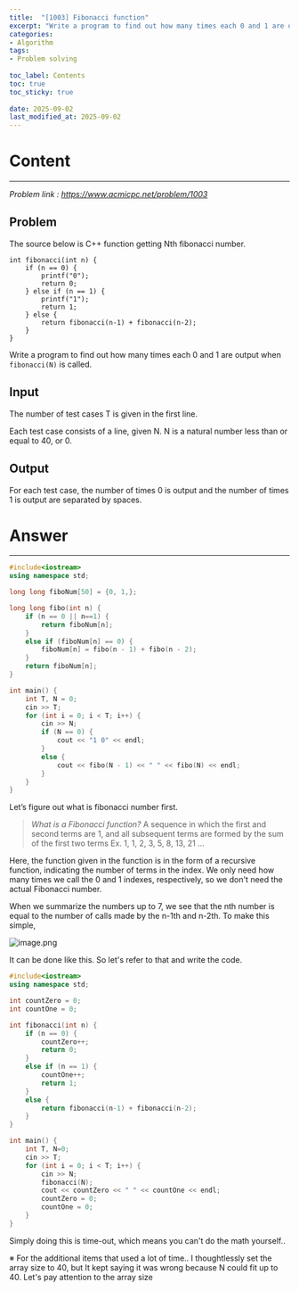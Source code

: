 ```yaml
---
title:  "[1003] Fibonacci function"
excerpt: "Write a program to find out how many times each 0 and 1 are output when fibonacci(N) is called"
categories: 
- Algorithm
tags:
- Problem solving
 
toc_label: Contents
toc: true
toc_sticky: true
 
date: 2025-09-02
last_modified_at: 2025-09-02
---
```


# Content

---

_Problem link : https://www.acmicpc.net/problem/1003_

## Problem

The source below is C++ function getting Nth fibonacci number. 

```
int fibonacci(int n) {
	if (n == 0) {
		printf("0");
		return 0;
	} else if (n == 1) {
		printf("1");
		return 1;
	} else {
		return fibonacci(n‐1) + fibonacci(n‐2);
	}
}
```

Write a program to find out how many times each 0 and 1 are output when `fibonacci(N)` is called.

## Input

The number of test cases T is given in the first line.

Each test case consists of a line, given N. N is a natural number less than or equal to 40, or 0.

## Output

For each test case, the number of times 0 is output and the number of times 1 is output are separated by spaces.

# Answer

---

```cpp
#include<iostream>
using namespace std;

long long fiboNum[50] = {0, 1,};

long long fibo(int n) {
	if (n == 0 || n==1) {
		return fiboNum[n];
	}
	else if (fiboNum[n] == 0) {
		fiboNum[n] = fibo(n - 1) + fibo(n - 2);
	}
	return fiboNum[n];
}

int main() {
	int T, N = 0;
	cin >> T;
	for (int i = 0; i < T; i++) {
		cin >> N;
		if (N == 0) {
			cout << "1 0" << endl;
		}
		else {
			cout << fibo(N - 1) << " " << fibo(N) << endl;
		}
	}
}
```

Let’s figure out what is fibonacci number first. 

> *What is a Fibonacci function?* A sequence in which the first and second terms are 1, and all subsequent terms are formed by the sum of the first two terms
Ex. 1, 1, 2, 3, 5, 8, 13, 21 …
> 

Here, the function given in the function is in the form of a recursive function, indicating the number of terms in the index. We only need how many times we call the 0 and 1 indexes, respectively, so we don't need the actual Fibonacci number.

When we summarize the numbers up to 7, we see that the nth number is equal to the number of calls made by the n-1th and n-2th. To make this simple,

![image.png](image.png)

It can be done like this. So let's refer to that and write the code.

```cpp
#include<iostream>
using namespace std;

int countZero = 0;
int countOne = 0;

int fibonacci(int n) {
	if (n == 0) {
		countZero++;
		return 0;
	}
	else if (n == 1) {
		countOne++;
		return 1;
	}
	else {
		return fibonacci(n-1) + fibonacci(n-2);
	}
}

int main() {
	int T, N=0;
	cin >> T;
	for (int i = 0; i < T; i++) {
		cin >> N;
		fibonacci(N);
		cout << countZero << " " << countOne << endl;
		countZero = 0;
		countOne = 0;
	}
}
```

Simply doing this is time-out, which means you can't do the math yourself..

※ For the additional items that used a lot of time.. I thoughtlessly set the array size to 40, but It kept saying it was wrong because N could fit up to 40. Let's pay attention to the array size